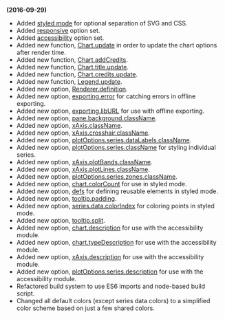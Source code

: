 **(2016-09-29)**
        
- Added [styled mode](/docs/chart-design-and-style/style-by-css) for optional separation of SVG and CSS.
- Added [responsive](http://api.highcharts.com/highcharts/responsive) option set.
- Added [accessibility](http://api.highcharts.com/highcharts/accessibility) option set.
- Added new function, [Chart.update](http://api.highcharts.com/highcharts/Chart.update) in order to update the chart options after render time.
- Added new function, [Chart.addCredits](http://api.highcharts.com/highcharts/Chart.addCredits).
- Added new function, [Chart.title.update](http://api.highcharts.com/highcharts/Chart.title).
- Added new function, [Chart.credits.update](http://api.highcharts.com/highcharts/Chart.credits).
- Added new function, [Legend.update](http://api.highcharts.com/highcharts/Legend.update).
- Added new option, [Renderer.definition](http://api.highcharts.com/highcharts/Renderer.definition).
- Added new option, [exporting.error](http://api.highcharts.com/highcharts/exporting.error) for catching errors in offline exporting.
- Added new option, [exporting.libURL](http://api.highcharts.com/highcharts/exporting.libURL) for use with offline exporting.
- Added new option, [pane.background.className](http://api.highcharts.com/highcharts/pane.background.className).
- Added new option, [xAxis.className](http://api.highcharts.com/highcharts/xAxis.className).
- Added new option, [xAxis.crosshair.className](http://api.highcharts.com/highcharts/xAxis.crosshair.className).
- Added new option, [plotOptions.series.dataLabels.className](http://api.highcharts.com/highcharts/plotOptions.series.dataLabels.className).
- Added new option, [plotOptions.series.className](http://api.highcharts.com/highcharts/plotOptions.series.className) for styling individual series.
- Added new option, [xAxis.plotBands.className](http://api.highcharts.com/highcharts/xAxis.plotBands.className).
- Added new option, [xAxis.plotLines.className](http://api.highcharts.com/highcharts/xAxis.plotLines.className).
- Added new option, [plotOptions.series.zones.className](http://api.highcharts.com/highcharts/plotOptions.series.zones.className).
- Added new option, [chart.colorCount](http://api.highcharts.com/highcharts/chart.colorCount) for use in styled mode.
- Added new option, [defs](http://api.highcharts.com/highcharts/defs) for defining reusable elements in styled mode.
- Added new option, [tooltip.padding](http://api.highcharts.com/highcharts/tooltip.padding).
- Added new option, [series<line>.data.colorIndex](http://api.highcharts.com/highcharts/series<line>.data.colorIndex) for coloring points in styled mode.
- Added new option, [tooltip.split](http://api.highcharts.com/highcharts/tooltip.split).
- Added new option, [chart.description](http://api.highcharts.com/highcharts/chart.description) for use with the accessibility module.
- Added new option, [chart.typeDescription](http://api.highcharts.com/highcharts/chart.typeDescription) for use with the accessibility module.
- Added new option, [xAxis.description](http://api.highcharts.com/highcharts/xAxis.description) for use with the accessibility module.
- Added new option, [plotOptions.series.description](http://api.highcharts.com/highcharts/plotOptions.series.description) for use with the accessibility module.
- Refactored build system to use ES6 imports and node-based build script.
- Changed all default colors (except series data colors) to a simplified color scheme based on just a few shared colors.
